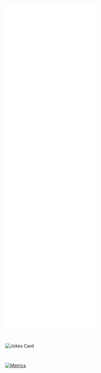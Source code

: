 [<img alt="Metrics" src="/github-metrics.svg">](#)

<br />

![Jokes Card](https://readme-jokes.vercel.app/api)

<br />

[![Metrics](https://github.com/Krasipeace/Krasipeace/actions/workflows/main.yml/badge.svg)](https://github.com/Krasipeace/Krasipeace/actions/workflows/main.yml)

<!---
Krasipeace/Krasipeace is a ✨ special ✨ repository because its `README.md` (this file) appears on your GitHub profile.
You can click the Preview link to take a look at your changes.
--->
